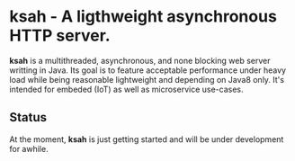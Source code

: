 # ksah - A ligthweight asynchronous HTTP server.

**ksah** is a multithreaded, asynchronous, and none blocking web server writting in Java. 
Its goal is to feature acceptable performance under heavy load while being reasonable 
lightweight and depending on Java8 only. It's intended for embeded (IoT) as well as 
microservice use-cases.

## Status

At the moment, **ksah** is just getting started and will be under development for awhile.
